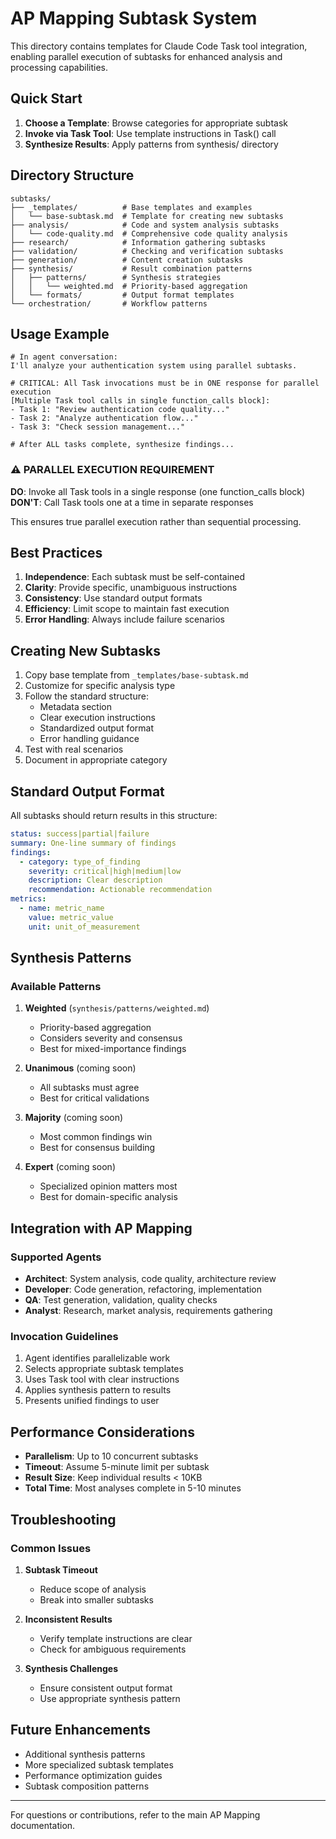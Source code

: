 # AP Mapping Subtask System

This directory contains templates for Claude Code Task tool integration, enabling parallel execution of subtasks for enhanced analysis and processing capabilities.

## Quick Start

1. **Choose a Template**: Browse categories for appropriate subtask
2. **Invoke via Task Tool**: Use template instructions in Task() call
3. **Synthesize Results**: Apply patterns from synthesis/ directory

## Directory Structure

```
subtasks/
├── _templates/          # Base templates and examples
│   └── base-subtask.md  # Template for creating new subtasks
├── analysis/            # Code and system analysis subtasks
│   └── code-quality.md  # Comprehensive code quality analysis
├── research/            # Information gathering subtasks
├── validation/          # Checking and verification subtasks
├── generation/          # Content creation subtasks
├── synthesis/           # Result combination patterns
│   ├── patterns/        # Synthesis strategies
│   │   └── weighted.md  # Priority-based aggregation
│   └── formats/         # Output format templates
└── orchestration/       # Workflow patterns
```

## Usage Example

```
# In agent conversation:
I'll analyze your authentication system using parallel subtasks.

# CRITICAL: All Task invocations must be in ONE response for parallel execution
[Multiple Task tool calls in single function_calls block]:
- Task 1: "Review authentication code quality..."
- Task 2: "Analyze authentication flow..."
- Task 3: "Check session management..."

# After ALL tasks complete, synthesize findings...
```

### ⚠️ PARALLEL EXECUTION REQUIREMENT

**DO**: Invoke all Task tools in a single response (one function_calls block)
**DON'T**: Call Task tools one at a time in separate responses

This ensures true parallel execution rather than sequential processing.

## Best Practices

1. **Independence**: Each subtask must be self-contained
2. **Clarity**: Provide specific, unambiguous instructions
3. **Consistency**: Use standard output formats
4. **Efficiency**: Limit scope to maintain fast execution
5. **Error Handling**: Always include failure scenarios

## Creating New Subtasks

1. Copy base template from `_templates/base-subtask.md`
2. Customize for specific analysis type
3. Follow the standard structure:
   - Metadata section
   - Clear execution instructions
   - Standardized output format
   - Error handling guidance
4. Test with real scenarios
5. Document in appropriate category

## Standard Output Format

All subtasks should return results in this structure:

```yaml
status: success|partial|failure
summary: One-line summary of findings
findings:
  - category: type_of_finding
    severity: critical|high|medium|low
    description: Clear description
    recommendation: Actionable recommendation
metrics:
  - name: metric_name
    value: metric_value
    unit: unit_of_measurement
```

## Synthesis Patterns

### Available Patterns

1. **Weighted** (`synthesis/patterns/weighted.md`)
   - Priority-based aggregation
   - Considers severity and consensus
   - Best for mixed-importance findings

2. **Unanimous** (coming soon)
   - All subtasks must agree
   - Best for critical validations

3. **Majority** (coming soon)
   - Most common findings win
   - Best for consensus building

4. **Expert** (coming soon)
   - Specialized opinion matters most
   - Best for domain-specific analysis

## Integration with AP Mapping

### Supported Agents
- **Architect**: System analysis, code quality, architecture review
- **Developer**: Code generation, refactoring, implementation
- **QA**: Test generation, validation, quality checks
- **Analyst**: Research, market analysis, requirements gathering

### Invocation Guidelines
1. Agent identifies parallelizable work
2. Selects appropriate subtask templates
3. Uses Task tool with clear instructions
4. Applies synthesis pattern to results
5. Presents unified findings to user

## Performance Considerations

- **Parallelism**: Up to 10 concurrent subtasks
- **Timeout**: Assume 5-minute limit per subtask
- **Result Size**: Keep individual results < 10KB
- **Total Time**: Most analyses complete in 5-10 minutes

## Troubleshooting

### Common Issues

1. **Subtask Timeout**
   - Reduce scope of analysis
   - Break into smaller subtasks

2. **Inconsistent Results**
   - Verify template instructions are clear
   - Check for ambiguous requirements

3. **Synthesis Challenges**
   - Ensure consistent output format
   - Use appropriate synthesis pattern

## Future Enhancements

- Additional synthesis patterns
- More specialized subtask templates
- Performance optimization guides
- Subtask composition patterns

---

For questions or contributions, refer to the main AP Mapping documentation.